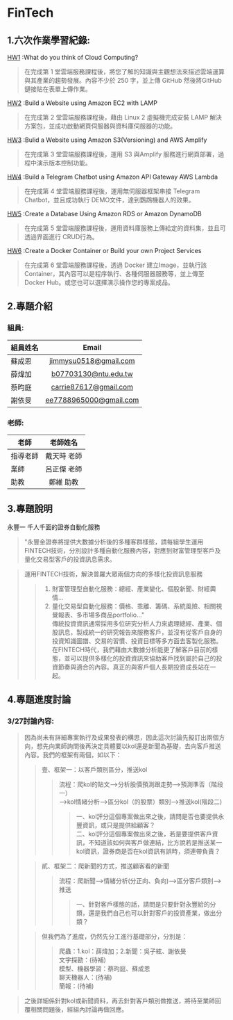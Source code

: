 # FinTech
## 1.六次作業學習紀錄:
[HW1](https://github.com/wzxaldrishine/FinTech/blob/main/HW1/HW1.md)   :What do you think of Cloud Computing?

> 在完成第 1 堂雲端服務課程後，將您了解的知識與主觀想法來描述雲端運算與其產業的趨勢發展。內容不少於 250 字，並上傳 GitHub 然後將GitHub 鏈接貼在表單上傳作業。

[HW2](https://github.com/wzxaldrishine/FinTech/blob/main/HW2/HW2.md)   :Build a Website using Amazon EC2 with LAMP

> 在完成第 2 堂雲端服務課程後，藉由 Linux 2 虛擬機完成安裝 LAMP 解決方案包，並成功啟動網頁伺服器與資料庫伺服器的功能。

[HW3](https://github.com/wzxaldrishine/FinTech/blob/main/HW3/HW3.md)   :Bulid a Website using Amazon S3(Versioning) and AWS Amplify

>在完成第 3 堂雲端服務課程後，運用 S3 與Amplify 服務進行網頁部署，過程中演示版本控制功能。

[HW4](https://github.com/wzxaldrishine/FinTech/blob/main/HW4/HW4.md)   :Build a Telegram Chatbot using Amazon API Gateway AWS Lambda

> 在完成第 4 堂雲端服務課程後，運用無伺服器框架串接 Telegram Chatbot，並且成功執行 DEMO文件，達到鸚鵡機器人的效果。

[HW5](https://github.com/wzxaldrishine/FinTech/blob/main/HW5/HW5.md)   :Create a Database Using Amazon RDS or Amazon DynamoDB

> 在完成第 5 堂雲端服務課程後，運用資料庫服務上傳給定的資料集，並且可透過界面進行 CRUD行為。

[HW6](https://github.com/wzxaldrishine/FinTech/blob/main/HW6/HW6.md)   :Create a Docker Container or Build your own Project Services

> 在完成第 6 堂雲端服務課程後，透過 Docker 建立Image，並執行該 Container，其內容可以是程序執行、各種伺服器服務等，並上傳至 Docker Hub。或您也可以選擇演示操作您的專案成品。
## 2.專題介紹
### 組員:
| 組員姓名 | Email |
| ------------- |:-------------:|
| 蘇成恩 | jimmysu0518@gmail.com |
| 薛煒加 | b07703130@ntu.edu.tw |
| 蔡昀庭 | carrie87617@gmail.com |
| 謝依旻 | ee7788965000@gmail.com |

### 老師:
|   老師  | 老師姓名  | 
| ------------- |:-------------:|
| 指導老師 | 戴天時 老師 |
| 業師 | 呂正傑 老師 |
| 助教 | 鄭維 助教 |

## 3.專題說明
永豐一 千人千面的證券自動化服務

> "永豐金證券將提供大數據分析後的多種客群樣態，請每組學生運用FINTECH技術，分別設計多種自動化服務內容，對應到財富管理型客戶及量化交易型客戶的投資訊息需求。 <br>

> 運用FINTECH技術，解決普羅大眾兩個方向的多樣化投資訊息服務 <br>
>> 1. 財富管理型自動化服務：總經、產業變化、個股新聞、財經輿情... <br>
>> 2. 量化交易型自動化服務：價格、乖離、籌碼、系統風險、相關視覺報表、多市場多商品portfolio..." <br>
> 傳統投資資訊通常採用多位研究分析人力來處理總經、產業、個股訊息，製成統一的研究報告來服務客戶，並沒有從客戶自身的投資知識圖譜、交易的習慣、投資目標等多方面去客製化服務。在FINTECH時代，我們藉由大數據分析能更了解客戶目前的樣態，並可以提供多樣化的投資資訊來協助客戶找到屬於自己的投資節奏與適合的內容。真正的與客戶個人長期投資成長站在一起。 <br>

## 4.專題進度討論
### 3/27討論內容:
> 因為尚未有詳細專案執行及成果發表的構思，因此這次討論先擬訂出兩個方向，想先向業師詢問後再決定具體要以kol還是新聞為基礎，去向客戶推送內容。我們的框架有兩個，如以下： <br>
>> 壹、框架一：以客戶類別區分，推送kol <br>
>>> 流程：爬kol的貼文—>分析股價預測跟走勢—>預測準否（階段一） <br>
>>> 	—>kol情緒分析—>區分kol（的股票）類別—>推送kol(階段二) <br>
>>>> 一、kol評分這個專案做出來之後，請問是否也要提供永豐資訊，或只是提供給顧客？ <br>
>>>> 二、kol評分這個專案做出來之後，若是要提供客戶資訊，不知道該如何與客戶做連結，比方說若是推送某一kol資訊，證券商是否在kol資訊有誤時，須連帶負責？
>
>> 貳、框架二：爬新聞的方式，推送顧客看的新聞 <br>
>>> 流程：爬新聞—>情緒分析(分正向、負向)—>區分客戶類別—>推送 <br>
>>>> 一、針對客戶樣態的話，請問是只要針對永豐給的分類，還是我們自己也可以針對客戶的投資產業，做出分類？ <br>
>
>> 但我們為了進度，仍然先分工進行基礎部分，分別是： <br>
>>> 爬蟲：1.kol：薛煒加；2.新聞：吳子絃、謝依旻 <br>
>>> 文字探勘：(待補) <br>
>>> 模型、機器學習：蔡昀庭、蘇成恩 <br>
>>> 聊天機器人：(待補) <br>
>>> 簡報：(待補) <br>

> 之後詳細係針對kol或新聞資料，再去針對客戶類別做推送，將待至業師回覆相關問題後，經組內討論再做回應。 <br>
